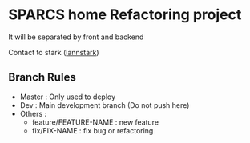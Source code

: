 # SPARCS home Refactoring project

It will be separated by front and backend

Contact to stark ([lannstark](https://github.com/lannstark))

## Branch Rules

- Master : Only used to deploy
- Dev : Main development branch (Do not push here)
- Others :
  - feature/FEATURE-NAME : new feature
  - fix/FIX-NAME : fix bug or refactoring
